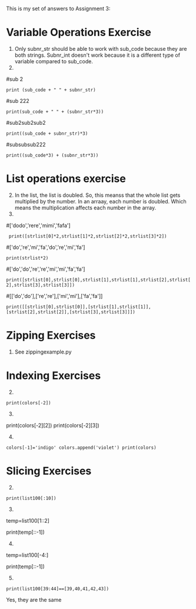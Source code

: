 This is my set of answers to Assignment 3:

# Variable Operations Exercise

1. Only subnr_str should be able to work with sub_code because they are both strings. Subnr_int doesn't work because it is a different type of variable compared to sub_code.
2. 
#sub 2

`print (sub_code + " " + subnr_str)`

#sub 222

`print(sub_code + " " + (subnr_str*3))`

#sub2sub2sub2

`print((sub_code + subnr_str)*3)`

#subsubsub222

`print((sub_code*3) + (subnr_str*3))`

# List operations exercise

2. In the list, the list is doubled. So, this meanss that the whole list gets multiplied by the number. In an arraay, each number is doubled. Which means the multiplication affects each number in the array.
3.


#['dodo','rere','mimi','fafa']

`
print([strlist[0]*2,strlist[1]*2,strlist[2]*2,strlist[3]*2])`

#['do','re','mi','fa','do','re','mi','fa']

`print(strlist*2)`

#['do','do','re','re','mi','mi','fa','fa']

`print([strlist[0],strlist[0],strlist[1],strlist[1],strlist[2],strlist[2],strlist[3],strlist[3]])`

#[['do','do'],['re','re'],['mi','mi'],['fa','fa']]

`print([[strlist[0],strlist[0]],[strlist[1],strlist[1]],[strlist[2],strlist[2]],[strlist[3],strlist[3]]])
`

# Zipping Exercises

1. See zippingexample.py


# Indexing Exercises

2. 
`print(colors[-2])
`

3.
print(colors[-2][2])
print(colors[-2][3])

4. 
`colors[-1]='indigo'
colors.append('violet')
print(colors)`


# Slicing Exercises

2.
`print(list100[:10])`


3.
temp=list100[1::2]

print(temp[::-1])

4.
temp=list100[-4:]

print(temp[::-1])

5.

`print(list100[39:44]==[39,40,41,42,43])`

Yes, they are the same
